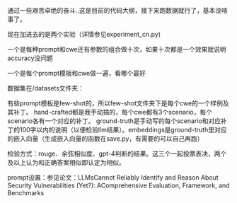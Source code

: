 通过一些艰苦卓绝的奋斗..这是目前的代码大纲，接下来跑数据就行了，基本没啥事了。

现在加进去的是两个实验（详情参见experiment_cn.py)

一个是每种prompt和cwe还有参数的组合做十次，如果十次都是一个效果就说明accuracy没问题

一个是每个prompt模板和cwe做一遍，看哪个最好

数据集在/datasets文件夹：

有些prompt模板是few-shot的，所以few-shot文件夹下是每个cwe的一个样例及其补丁。
hand-crafted都是我手动搞的，每个cwe都有3个scenario，每个scenario各有一个对应的补丁。
ground-truth是手动写的每个scenario和对应补丁的100字以内的说明（以便检验llm结果）。embeddings是ground-truth里对应的嵌入向量（生成嵌入向量的函数在save.py，有需要的可以自己再跑）

检验方式：rouge、余弦相似度、gpt-4判断的结果。这三个一起投票表决，两个及以上认为和正确答案相似即认定为相似。

prompt设置：参见论文：LLMsCannot Reliably Identify and Reason About Security Vulnerabilities (Yet?): AComprehensive Evaluation, Framework, and Benchmarks